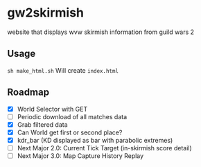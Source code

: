 # gw2skirmish
website that displays wvw skirmish information from guild wars 2

## Usage
`sh make_html.sh`
Will create `index.html`

## Roadmap
- [x] World Selector with GET
- [ ] Periodic download of all matches data
- [x] Grab filtered data
- [x] Can World get first or second place?
- [x] kdr_bar (KD displayed as bar with parabolic extremes)
- [ ] Next Major 2.0: Current Tick Target (in-skirmish score detail)
- [ ] Next Major 3.0: Map Capture History Replay

